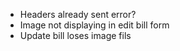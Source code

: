 - Headers already sent error?
- Image not displaying in edit bill form
- Update bill loses image fils
